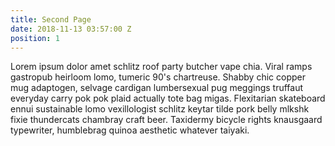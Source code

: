 ```yaml
---
title: Second Page
date: 2018-11-13 03:57:00 Z
position: 1
---
```


Lorem ipsum dolor amet schlitz roof party butcher vape chia. Viral ramps gastropub heirloom lomo, tumeric 90's chartreuse. Shabby chic copper mug adaptogen, selvage cardigan lumbersexual pug meggings truffaut everyday carry pok pok plaid actually tote bag migas. Flexitarian skateboard ennui sustainable lomo vexillologist schlitz keytar tilde pork belly mlkshk fixie thundercats chambray craft beer. Taxidermy bicycle rights knausgaard typewriter, humblebrag quinoa aesthetic whatever taiyaki.